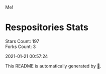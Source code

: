 Me!

# Respositories Stats
Stars Count: 197  
Forks Count: 3

2021-01-21 00:57:24  

This README is automatically generated by [🐰](https://github.com/rnitta/rnitta).
